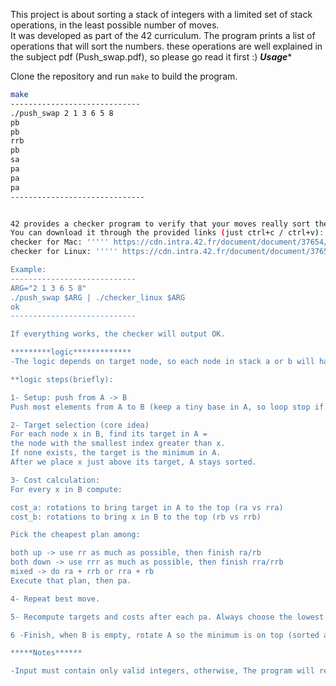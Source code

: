 This project is about sorting a stack of integers with a limited set of stack operations, in the least possible number of moves.  
It was developed as part of the 42 curriculum.
The program prints a list of operations that will sort the numbers.
these operations are well explained in the subject pdf (Push_swap.pdf), so please go read it first :)
*****Usage******

Clone the repository and run `make` to build the program.

```bash
make
-----------------------------
./push_swap 2 1 3 6 5 8
pb
pb
rrb
pb
sa
pa
pa
pa
------------------------------


42 provides a checker program to verify that your moves really sort the stack.
You can download it through the provided links (just ctrl+c / ctrl+v):
checker for Mac: ''''' https://cdn.intra.42.fr/document/document/37654/checker_Mac '''''''
checker for Linux: ''''' https://cdn.intra.42.fr/document/document/37655/checker_linux ''''''

Example:
----------------------------
ARG="2 1 3 6 5 8"
./push_swap $ARG | ./checker_linux $ARG
ok
----------------------------

If everything works, the checker will output OK.

*********logic*************
-The logic depends on target node, so each node in stack a or b will have its targrt node in the other stack (a target b / b target a) wich will be set using some calculations after then:

**logic steps(briefly):

1- Setup: push from A -> B
Push most elements from A to B (keep a tiny base in A, so loop stop if a size <= 3).

2- Target selection (core idea)
For each node x in B, find its target in A =
the node with the smallest index greater than x.
If none exists, the target is the minimum in A.
After we place x just above its target, A stays sorted.

3- Cost calculation:
For every x in B compute:

cost_a: rotations to bring target in A to the top (ra vs rra)
cost_b: rotations to bring x in B to the top (rb vs rrb)

Pick the cheapest plan among:

both up -> use rr as much as possible, then finish ra/rb
both down -> use rrr as much as possible, then finish rra/rrb
mixed -> do ra + rrb or rra + rb
Execute that plan, then pa.

4- Repeat best move.

5- Recompute targets and costs after each pa. Always choose the lowest total cost node in B next.

6 -Finish, when B is empty, rotate A so the minimum is on top (sorted ascending).

*****Notes******

-Input must contain only valid integers, otherwise, The program will return an error message if the input is invalid (non-numeric, duplicates, out of int range).
